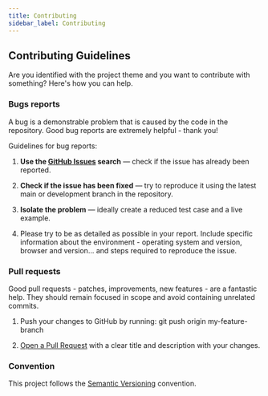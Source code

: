```yaml
---
title: Contributing
sidebar_label: Contributing
---
```


## Contributing Guidelines

Are you identified with the project theme and you want to contribute with something? Here's how you can help.

### Bugs reports

A bug is a demonstrable problem that is caused by the code in the repository. Good bug reports are extremely helpful - thank you!

Guidelines for bug reports:

1. **Use the [GitHub Issues](https://github.com/gsmainclusivetechlab/token-backend/issues) search** — check if the issue has already been reported.

2. **Check if the issue has been fixed** — try to reproduce it using the latest main or development branch in the repository.

3. **Isolate the problem** — ideally create a reduced test case and a live example.

4. Please try to be as detailed as possible in your report. Include specific information about the environment - operating system and version, browser and version... and steps required to reproduce the issue.

### Pull requests

Good pull requests - patches, improvements, new features - are a fantastic help. They should remain focused in scope and avoid containing unrelated commits.

1. Push your changes to GitHub by running: git push origin my-feature-branch

2. [Open a Pull Request](https://github.com/gsmainclusivetechlab/token-backend/pulls) with a clear title and description with your changes.

### Convention 

This project follows the [Semantic Versioning](https://semver.org/) convention.